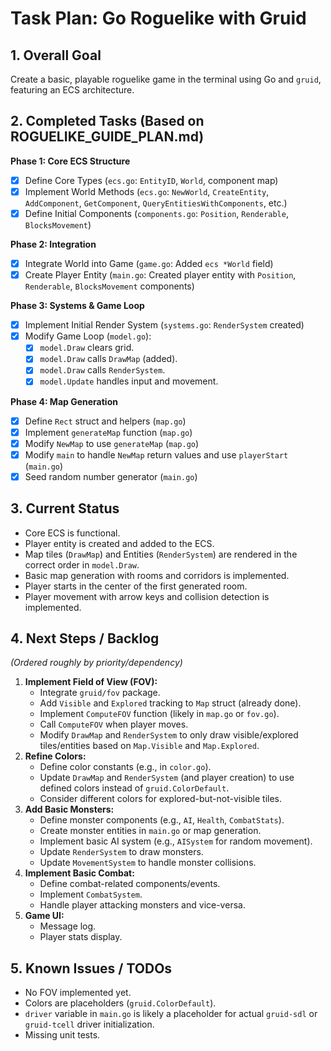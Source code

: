 # Task Plan: Go Roguelike with Gruid

## 1. Overall Goal

Create a basic, playable roguelike game in the terminal using Go and `gruid`, featuring an ECS architecture.

## 2. Completed Tasks (Based on ROGUELIKE_GUIDE_PLAN.md)

**Phase 1: Core ECS Structure**

- [x] Define Core Types (`ecs.go`: `EntityID`, `World`, component map)
- [x] Implement World Methods (`ecs.go`: `NewWorld`, `CreateEntity`, `AddComponent`, `GetComponent`, `QueryEntitiesWithComponents`, etc.)
- [x] Define Initial Components (`components.go`: `Position`, `Renderable`, `BlocksMovement`)

**Phase 2: Integration**

- [x] Integrate World into Game (`game.go`: Added `ecs *World` field)
- [x] Create Player Entity (`main.go`: Created player entity with `Position`, `Renderable`, `BlocksMovement` components)

**Phase 3: Systems & Game Loop**

- [x] Implement Initial Render System (`systems.go`: `RenderSystem` created)
- [x] Modify Game Loop (`model.go`):
  - [x] `model.Draw` clears grid.
  - [x] `model.Draw` calls `DrawMap` (added).
  - [x] `model.Draw` calls `RenderSystem`.
  - [x] `model.Update` handles input and movement.

**Phase 4: Map Generation**

- [x] Define `Rect` struct and helpers (`map.go`)
- [x] Implement `generateMap` function (`map.go`)
- [x] Modify `NewMap` to use `generateMap` (`map.go`)
- [x] Modify `main` to handle `NewMap` return values and use `playerStart` (`main.go`)
- [x] Seed random number generator (`main.go`)

## 3. Current Status

- Core ECS is functional.
- Player entity is created and added to the ECS.
- Map tiles (`DrawMap`) and Entities (`RenderSystem`) are rendered in the correct order in `model.Draw`.
- Basic map generation with rooms and corridors is implemented.
- Player starts in the center of the first generated room.
- Player movement with arrow keys and collision detection is implemented.

## 4. Next Steps / Backlog

_(Ordered roughly by priority/dependency)_

1. **Implement Field of View (FOV):**
   - Integrate `gruid/fov` package.
   - Add `Visible` and `Explored` tracking to `Map` struct (already done).
   - Implement `ComputeFOV` function (likely in `map.go` or `fov.go`).
   - Call `ComputeFOV` when player moves.
   - Modify `DrawMap` and `RenderSystem` to only draw visible/explored tiles/entities based on `Map.Visible` and `Map.Explored`.
2. **Refine Colors:**
   - Define color constants (e.g., in `color.go`).
   - Update `DrawMap` and `RenderSystem` (and player creation) to use defined colors instead of `gruid.ColorDefault`.
   - Consider different colors for explored-but-not-visible tiles.
3. **Add Basic Monsters:**
   - Define monster components (e.g., `AI`, `Health`, `CombatStats`).
   - Create monster entities in `main.go` or map generation.
   - Implement basic AI system (e.g., `AISystem` for random movement).
   - Update `RenderSystem` to draw monsters.
   - Update `MovementSystem` to handle monster collisions.
4. **Implement Basic Combat:**
   - Define combat-related components/events.
   - Implement `CombatSystem`.
   - Handle player attacking monsters and vice-versa.
5. **Game UI:**
   - Message log.
   - Player stats display.

## 5. Known Issues / TODOs

- No FOV implemented yet.
- Colors are placeholders (`gruid.ColorDefault`).
- `driver` variable in `main.go` is likely a placeholder for actual `gruid-sdl` or `gruid-tcell` driver initialization.
- Missing unit tests.
